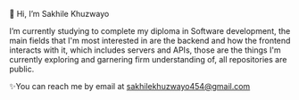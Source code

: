 👋 Hi, I’m Sakhile Khuzwayo

I’m currently studying to complete my diploma in Software development, the main fields that I'm most interested in are the backend and how the frontend interacts with it, which includes servers and APIs, those are the things I'm currently exploring and garnering firm understanding of, all repositories are public.

✨You can reach me by email at sakhilekhuzwayo454@gmail.com 


